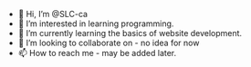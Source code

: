 - 👋 Hi, I’m @SLC-ca
- 👀 I’m interested in learning programming.
- 🌱 I’m currently learning the basics of website development.
- 💞️ I’m looking to collaborate on - no idea for now
- 📫 How to reach me - may be added later.

<!---
SLC-ca/SLC-ca is a ✨ special ✨ repository because its `README.md` (this file) appears on your GitHub profile.
You can click the Preview link to take a look at your changes.
--->
